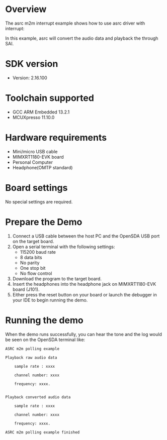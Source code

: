 Overview
========
The asrc m2m interrupt example shows how to use asrc driver with interrupt:

In this example, asrc will convert the audio data and playback the through SAI.

SDK version
===========
- Version: 2.16.100

Toolchain supported
===================
- GCC ARM Embedded  13.2.1
- MCUXpresso  11.10.0

Hardware requirements
=====================
- Mini/micro USB cable
- MIMXRT1180-EVK board
- Personal Computer
- Headphone(OMTP standard)

Board settings
==============
No special settings are required.

Prepare the Demo
================
1. Connect a USB cable between the host PC and the OpenSDA USB port on the target board.
2. Open a serial terminal with the following settings:
    - 115200 baud rate
    - 8 data bits
    - No parity
    - One stop bit
    - No flow control
3. Download the program to the target board.
4. Insert the headphones into the headphone jack on MIMXRT1180-EVK board (J101).
5. Either press the reset button on your board or launch the debugger in your IDE to begin running the demo.

Running the demo
================
When the demo runs successfully, you can hear the tone and the log would be seen on the OpenSDA terminal like:

~~~~~~~~~~~~~~~~~~~
ASRC m2m polling example

Playback raw audio data

    sample rate : xxxx

    channel number: xxxx

    frequency: xxxx.


Playback converted audio data

    sample rate : xxxx

    channel number: xxxx

    frequency: xxxx.

ASRC m2m polling example finished
 ~~~~~~~~~~~~~~~~~~~
